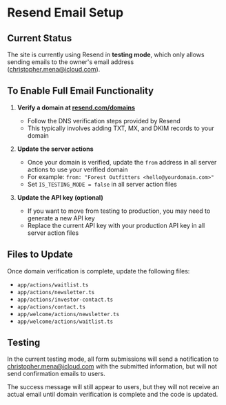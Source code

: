 # Resend Email Setup

## Current Status

The site is currently using Resend in **testing mode**, which only allows sending emails to the owner's email address (christopher.mena@icloud.com).

## To Enable Full Email Functionality

1. **Verify a domain at [resend.com/domains](https://resend.com/domains)**
   - Follow the DNS verification steps provided by Resend
   - This typically involves adding TXT, MX, and DKIM records to your domain

2. **Update the server actions**
   - Once your domain is verified, update the `from` address in all server actions to use your verified domain
   - For example: `from: "Forest Outfitters <hello@yourdomain.com>"`
   - Set `IS_TESTING_MODE = false` in all server action files

3. **Update the API key (optional)**
   - If you want to move from testing to production, you may need to generate a new API key
   - Replace the current API key with your production API key in all server action files

## Files to Update

Once domain verification is complete, update the following files:

- `app/actions/waitlist.ts`
- `app/actions/newsletter.ts`
- `app/actions/investor-contact.ts`
- `app/actions/contact.ts`
- `app/welcome/actions/newsletter.ts`
- `app/welcome/actions/waitlist.ts`

## Testing

In the current testing mode, all form submissions will send a notification to christopher.mena@icloud.com with the submitted information, but will not send confirmation emails to users.

The success message will still appear to users, but they will not receive an actual email until domain verification is complete and the code is updated.
